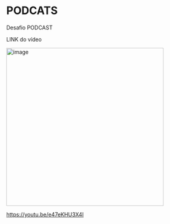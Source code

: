 # PODCATS

Desafio PODCAST

LINK do vídeo

<img width="414" alt="image" src="https://github.com/user-attachments/assets/ae763a38-9a26-48e1-b19c-8365d21afa28" />


https://youtu.be/e47eKHU3X4I

